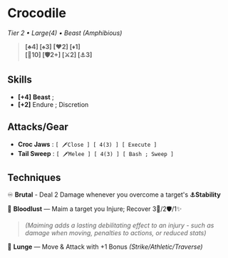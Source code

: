 
# Crocodile
*Tier 2 • Large(4) • Beast (Amphibious)*
> **[♣4] [♠3] [♥2] [♦1]**  
> **[💟10] [🛡2+] [⚔2] [⚓3]**  
## Skills
- **[+4]** **Beast** ; 
- **[+2]** Endure ; Discretion

## Attacks/Gear
- **Croc Jaws** : `[ 🗡️Close ] [ 4(3) ] [ Execute ]`
- **Tail Sweep** : `[ 🗡️Melee ] [ 4(3) ] [ Bash ; Sweep ]`

## Techniques

♾ **Brutal** - Deal 2 Damage whenever you overcome a target's **⚓Stability**

🔄 **Bloodlust** — Maim a target you Injure; Recover 3💟/2🛡️/1✨
> *(Maiming adds a lasting debilitating effect to an injury - such as damage when moving, penalties to actions, or reduced stats)*

🔷 **Lunge** — Move & Attack with +1 Bonus *(Strike/Athletic/Traverse)*
